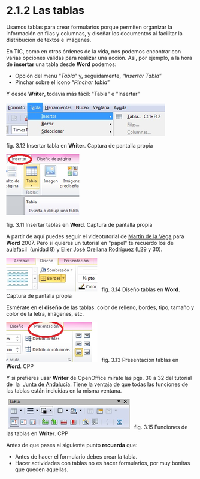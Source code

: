 # 2.1.2 Las tablas

Usamos tablas para crear formularios porque permiten organizar la información en filas y columnas, y diseñar los documentos al facilitar la distribución de textos e imágenes.

En TIC, como en otros órdenes de la vida, nos podemos encontrar con varias opciones válidas para realizar una acción. Así, por ejemplo, a la hora de **insertar** una tabla desde **Word** podemos:

*   Opción del menú “_Tabla_” y, seguidamente, “_Insertar Tabla_” 
*   Pinchar sobre el icono “_Pinchar tabla_”

Y desde **Writer**, todavía más fácil: "Tabla" e "Insertar"


![Menú insertar tabla en Writer](img/insertartablaopenoffice.jpg "Insertar tabla en Writer")


fig. 3.12 Insertar tabla en **Writer**. Captura de pantalla propia 


![Cómo insertar una tabla](img/Insertar_tabla.jpg "Insertar tabla. Captura de pantalla propia")


fig. 3.11 Insertar tablas en **Word**. Captura de pantalla propia

A partir de aquí puedes seguir el videotutorial de [Martín de la Vega](http://www.youtube.com/watch?v=sgV6N3pHjqI "Tutorial sobre Tablas de Martín de la Vega") para **Word** 2007\. Pero si quieres un tutorial en "papel" te recuerdo los de [aulafácil](http://www.aulafacil.com/word-2007/word-2007/Temario.htm "Procesador de textos. Aulafacil.com")  (unidad 8) y [Elier José Orellana Rodríguez](http://www.slideshare.net/elierorellana/tutorial-de-word-2007-aulaclic "Slide sobre Word. Elier José Orellana") (L29 y 30). 


![Captura de pantalla del Menú Diseño tablas](img/Diseo_tablas.jpg "Diseño tablas. Captura de pantalla propia")   fig. 3.14 Diseño tablas en **Word**. Captura de pantalla propia


Esmérate en el **diseño** de las tablas: color de relleno, bordes, tipo, tamaño y color de la letra, imágenes, etc.


![Captura de pantalla del menú Presentación tablas](img/Presentacion_tabla.jpg "Presentación tablas. Captura de pantalla propia")   fig. 3.13 Presentación tablas en **Word**. CPP


Y si prefieres usar **Writer** de OpenOffice mírate las pgs. 30 a 32 del tutorial de  la [ Junta de Andalucía](http://www.juntadeandalucia.es/averroes/manuales/materiales_tic/unit00/index_archivos/ayudas/Manual_OO_Writer.pdf "Tutorial Openoffice Junta Andalucía"). Tiene la ventaja de que todas las funciones de las tablas están incluidas en la misma ventana.


 ![Ventana de funciones de la tabla de Writer](img/funcionestablaopenoffice.jpg "Funciones tabla de Writer")   fig. 3.15 Funciones de las tablas en **Writer**. CPP


Antes de que pases al siguiente punto **recuerda** que:

*   Antes de hacer el formulario debes crear la tabla.
*   Hacer actividades con tablas no es hacer formularios, por muy bonitas que queden aquellas.

